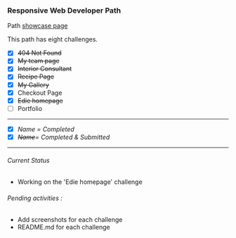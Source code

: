 ### Responsive Web Developer Path 

Path [showcase page](https://dev-challenges-io.vercel.app/responsive_web_developer/)

This path has eight challenges. 

- [x] ~~404 Not Found~~
- [x] ~~My team page~~
- [x] ~~Interior Consultant~~
- [x] ~~Recipe Page~~
- [x] ~~My Gallery~~
- [x] Checkout Page
- [x] ~~Edie homepage~~
- [ ] Portfolio
---
- [x] *Name = Completed*
- [x] *~~Name~~= Completed & Submitted*
---
###### Current Status  
 - Working on the 'Edie homepage' challenge
###### Pending activities : 
- Add screenshots for each challenge
- README.md for each challenge
